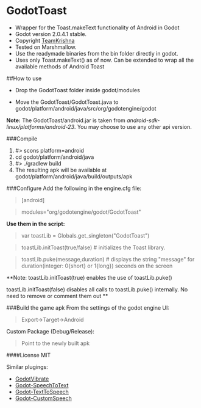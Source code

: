 # GodotToast
- Wrapper for the Toast.makeText functionality of Android in Godot
- Godot version 2.0.4.1 stable.
- Copyright [TeamKrishna](http://teamkrishna.in)
- Tested on Marshmallow.
- Use the readymade binaries from the bin folder directly in godot. 
- Uses only Toast.makeText() as of now. Can be extended to wrap all the available methods of Android Toast

##How to use
- Drop the GodotToast folder inside godot/modules

- Move the GodotToast/GodotToast.java to godot/platform/android/java/src/org/godotengine/godot


**Note:** The GodotToast/android.jar is taken from  *android-sdk-linux/platforms/android-23*. You may choose to use any other api version.

###Compile
1. #> scons platform=android
2. cd godot/platform/android/java
3. #> ./gradlew build
4. The resulting apk will be available at godot/platform/android/java/build/outputs/apk
 
###Configure
Add the following in the engine.cfg file:

> [android]

> modules="org/godotengine/godot/GodotToast"

**Use them in the script:**

> var toastLib = Globals.get_singleton("GodotToast")

> toastLib.initToast(true/false) # initializes the Toast library.

> toastLib.puke(message,duration) # displays the string "message" for duration(integer: 0{short} or 1{long}) seconds on the screen

**Note: 
toastLib.initToast(true) enables the use of toastLib.puke()

toastLib.initToast(false) disables all calls to toastLib.puke() internally. No need to remove or comment them out
**

###Build the game apk
From the settings of the godot engine UI:

> Export->Target->Android


Custom Package (Debug/Release):
> Point to the newly built apk

####License
MIT


Similar plugings: 
- [GodotVibrate](https://github.com/literaldumb/GodotVibrate)
- [Godot-SpeechToText](https://github.com/literaldumb/Godot-SpeechToText)
- [Godot-TextToSpeech](https://github.com/literaldumb/Godot-TextToSpeech)
- [Godot-CustomSpeech](https://github.com/literaldumb/Godot-CustomSpeech)


